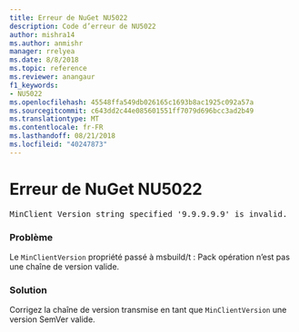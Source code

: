 ```yaml
---
title: Erreur de NuGet NU5022
description: Code d’erreur de NU5022
author: mishra14
ms.author: anmishr
manager: rrelyea
ms.date: 8/8/2018
ms.topic: reference
ms.reviewer: anangaur
f1_keywords:
- NU5022
ms.openlocfilehash: 45548ffa549db026165c1693b8ac1925c092a57a
ms.sourcegitcommit: c643dd2c44e085601551ff7079d696bcc3ad2b49
ms.translationtype: MT
ms.contentlocale: fr-FR
ms.lasthandoff: 08/21/2018
ms.locfileid: "40247873"
---
```

# <a name="nuget-error-nu5022"></a>Erreur de NuGet NU5022
<pre>MinClient Version string specified '9.9.9.9.9' is invalid.</pre>

### <a name="issue"></a>Problème

Le `MinClientVersion` propriété passé à msbuild/t : Pack opération n’est pas une chaîne de version valide.


### <a name="solution"></a>Solution

Corrigez la chaîne de version transmise en tant que `MinClientVersion` une version SemVer valide.

